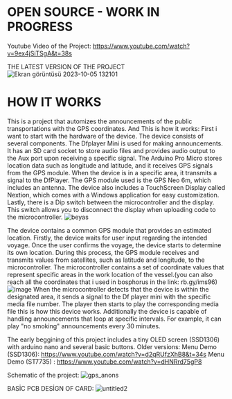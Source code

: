 # OPEN SOURCE - WORK IN PROGRESS
Youtube Video of the Project: https://www.youtube.com/watch?v=9ex4jSiTSgA&t=38s

THE LATEST VERSION OF THE PROJECT
![Ekran görüntüsü 2023-10-05 132101](https://github.com/bilalemregirit/Auto_Announcement_system/assets/60060887/8d35b672-1630-455d-8e45-37a65f3aa210)


# HOW IT WORKS

This is a project that automizes the announcements of the public transportations with the GPS coordinates. And This is how it works: First i want to start with the hardware of the device. The device consists of several components. The Dfplayer Mini is used for making announcements. It has an SD card socket to store audio files and provides audio output to the Aux port upon receiving a specific signal. The Arduino Pro Micro stores location data such as longitude and latitude, and it receives GPS signals from the GPS module. When the device is in a specific area, it transmits a signal to the DfPlayer. The GPS module used is the GPS Neo 6m, which includes an antenna. The device also includes a TouchScreen Display called Nextion, which comes with a Windows application for easy customization. Lastly, there is a Dip switch between the microcontroller and the display. This switch allows you to disconnect the display when uploading code to the microcontroller.
![beyas](https://github.com/bilalemregirit/Auto_Announcement/assets/60060887/d082c807-aecf-4676-84d3-80e717586295)

The device contains a common GPS module that provides an estimated location. Firstly, the device waits for user input regarding the intended voyage. Once the user confirms the voyage, the device starts to determine its own location. During this process, the GPS module receives and transmits values from satellites, such as latitude and longitude, to the microcontroller. The microcontroller contains a set of coordinate values that represent specific areas in the work location of the vessel.(you can also reach all the coordinates that i used in bosphorus in the link: rb.gy/ims96) ![image](https://github.com/bilalemregirit/Auto_Announcement/assets/60060887/a27e065c-3d33-49e2-a315-e24402321df5) When the microcontroller detects that the device is within the designated area, it sends a signal to the Df player mini with the specific media file number. The player then starts to play the corresponding media file this is how this device works. Additionally the device is capable of handling announcements that loop at specific intervals. For example, it can play "no smoking" announcements every 30 minutes.


The early beggining of this project includes a tiny OLED screen (SSD1306) with arduino nano and several basic buttons. Older versions: 
Menu Demo (SSD1306): https://www.youtube.com/watch?v=d2qRUfzXhB8&t=34s 
Menu Demo (ST7735) : https://www.youtube.com/watch?v=dHNRrd75gP8


Schematic of the project:
![gps_anons](https://user-images.githubusercontent.com/60060887/175570052-f531bdab-98e3-444b-9662-8625886b9e28.png)

BASİC PCB DESİGN OF CARD:
![untitled2](https://user-images.githubusercontent.com/60060887/175928738-212f4597-2feb-4142-bfca-90d5eb1ed512.png)
